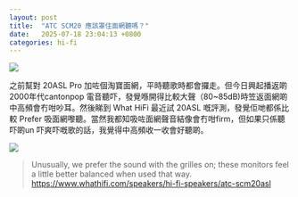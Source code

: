 ```yaml
---
layout: post
title:  "ATC SCM20 應該罩住面網聽嗎？"
date:   2025-07-18 23:04:13 +0800
categories: hi-fi
---
```

![](https://pub-8c1ddb5aa2ec46d28f40b4295cf14b39.r2.dev/2025/08/48b66bdec739adbd7dd37d2f4438dfc2.jpeg)

之前幫對 20ASL Pro 加咗個淘寶面網，平時聽歌時都會攞走。但今日興起播返啲2000年代cantonpop 電音聽吓，發覺喺開得比較大聲（80~85dB)時笠返面網啲中高頻會冇咁吵耳。然後睇到 What HiFi 最近試 20ASL 嘅評測，發覺佢哋都係比較 Prefer 吸面網嚟聽。當然我都知吸咗面網聲音結像會冇咁firm，但如果只係聽吓啲un 吓爽吓嘅歌的話，我覺得中高頻收一收會好聽啲。

![](https://pub-8c1ddb5aa2ec46d28f40b4295cf14b39.r2.dev/2025/08/e7c139bd2dddfc86e51ced3f9e80c381.jpeg)

> Unusually, we prefer the sound with the grilles on; these monitors feel a little better balanced when used that way.
<https://www.whathifi.com/speakers/hi-fi-speakers/atc-scm20asl>